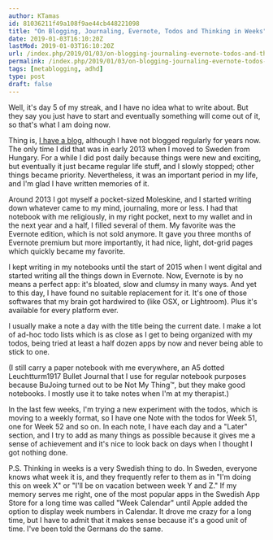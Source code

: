```yaml
---
author: KTamas
id: 81036211f49a108f9ae44cb448221098
title: "On Blogging, Journaling, Evernote, Todos and Thinking in Weeks"
date: 2019-01-03T16:10:20Z
lastMod: 2019-01-03T16:10:20Z
url: /index.php/2019/01/03/on-blogging-journaling-evernote-todos-and-thinking-in-weeks/
permalink: /index.php/2019/01/03/on-blogging-journaling-evernote-todos-and-thinking-in-weeks/
tags: [metablogging, adhd]
type: post
draft: false
---
```

Well, it's day 5 of my streak, and I have no idea what to write about. But they say you just have to start and eventually something will come out of it, so that's what I am doing now.

Thing is, [I have a blog](https://blog.ktamas.com/), although I have not blogged regularly for years now. The only time I did that was in early 2013 when I moved to Sweden from Hungary. For a while I did post daily because things were new and exciting, but eventually it just became regular life stuff, and I slowly stopped; other things became priority. Nevertheless, it was an important period in my life, and I'm glad I have written memories of it.

Around 2013 I got myself a pocket-sized Moleskine, and I started writing down whatever came to my mind, journaling, more or less. I had that notebook with me religiously, in my right pocket, next to my wallet and in the next year and a half, I filled several of them. My favorite was the Evernote edition, which is not sold anymore. It gave you three months of Evernote premium but more importantly, it had nice, light, dot-grid pages which quickly became my favorite.

I kept writing in my notebooks until the start of 2015 when I went digital and started writing all the things down in Evernote. Now, Evernote is by no means a perfect app: it's bloated, slow and clumsy in many ways. And yet to this day, I have found no suitable replacement for it. It's one of those softwares that my brain got hardwired to (like OSX, or Lightroom). Plus it's available for every platform ever.

I usually make a note a day with the title being the current date. I make a lot of ad-hoc todo lists which is as close as I get to being organized with my todos, being tried at least a half dozen apps by now and never being able to stick to one.

(I still carry a paper notebook with me everywhere, an A5 dotted Leuchtturm1917 Bullet Journal that I use for regular notebook purposes because BuJoing turned out to be Not My Thing™, but they make good notebooks. I mostly use it to take notes when I'm at my therapist.)

In the last few weeks, I'm trying a new experiment with the todos, which is moving to a weekly format, so I have one Note with the todos for Week 51, one for Week 52 and so on. In each note, I have each day and a "Later" section, and I try to add as many things as possible because it gives me a sense of achievement and it's nice to look back on days when I thought I got nothing done.

P.S. Thinking in weeks is a very Swedish thing to do. In Sweden, everyone knows what week it is, and they frequently refer to them as in "I'm doing this on week X" or "I'll be on vacation between week Y and Z." If my memory serves me right, one of the most popular apps in the Swedish App Store for a long time was called "Week Calendar" until Apple added the option to display week numbers in Calendar. It drove me crazy for a long time, but I have to admit that it makes sense because it's a good unit of time. I've been told the Germans do the same.
